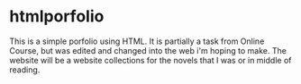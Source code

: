 # htmlporfolio
This is a simple porfolio using HTML. It is partially a task from Online Course, but was edited and changed into the web i'm hoping to make. The website will be a website collections for the novels that I was or in middle of reading. 
